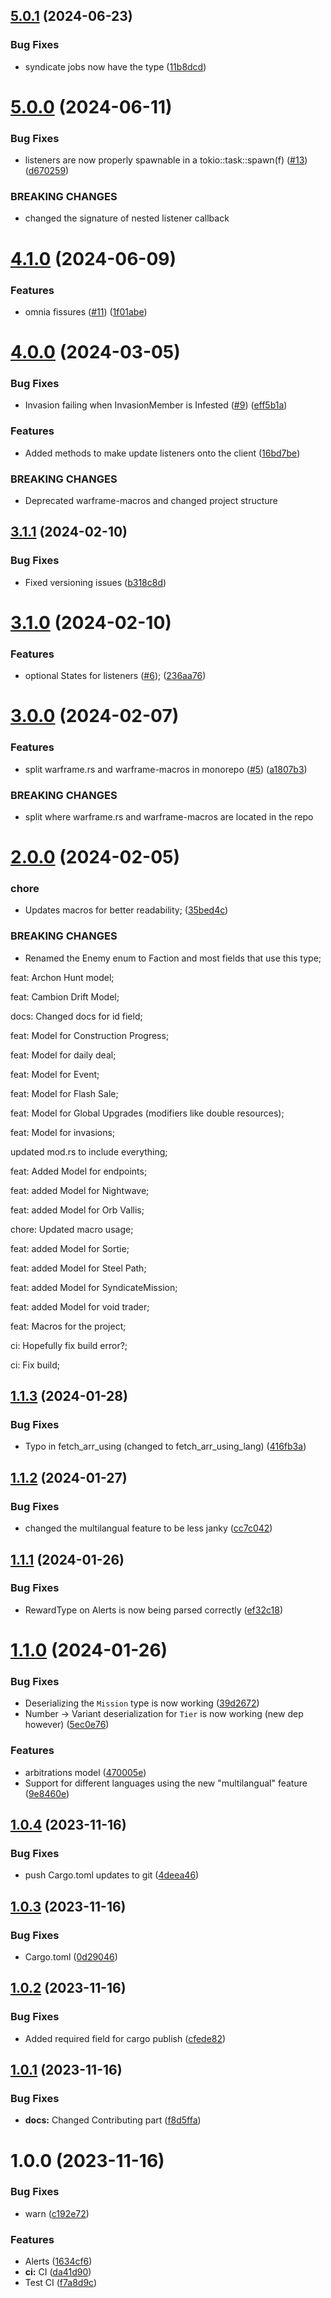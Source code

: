 ## [5.0.1](https://github.com/WFCD/warframe.rs/compare/v5.0.0...v5.0.1) (2024-06-23)


### Bug Fixes

* syndicate jobs now have the type ([11b8dcd](https://github.com/WFCD/warframe.rs/commit/11b8dcdf3f02085c1a14cf870f55a7b85a8796f7))

# [5.0.0](https://github.com/WFCD/warframe.rs/compare/v4.1.0...v5.0.0) (2024-06-11)


### Bug Fixes

* listeners are now properly spawnable in a tokio::task::spawn(f) ([#13](https://github.com/WFCD/warframe.rs/issues/13)) ([d670259](https://github.com/WFCD/warframe.rs/commit/d6702592ae03306f610458bd02fbcc1d69671a4a))


### BREAKING CHANGES

* changed the signature of nested listener callback

# [4.1.0](https://github.com/WFCD/warframe.rs/compare/v4.0.0...v4.1.0) (2024-06-09)


### Features

* omnia fissures ([#11](https://github.com/WFCD/warframe.rs/issues/11)) ([1f01abe](https://github.com/WFCD/warframe.rs/commit/1f01abed71425043063fad17c7586a683cd693d9))

# [4.0.0](https://github.com/WFCD/warframe.rs/compare/v3.1.1...v4.0.0) (2024-03-05)


### Bug Fixes

* Invasion failing when InvasionMember is Infested ([#9](https://github.com/WFCD/warframe.rs/issues/9)) ([eff5b1a](https://github.com/WFCD/warframe.rs/commit/eff5b1a41aa3a67c5d900ed615d7c0d57c8fa62c))


### Features

* Added methods to make update listeners onto the client ([16bd7be](https://github.com/WFCD/warframe.rs/commit/16bd7be775613d85f2d1a753701d0316aabe0cbc))


### BREAKING CHANGES

* Deprecated warframe-macros and changed project structure

## [3.1.1](https://github.com/WFCD/warframe.rs/compare/v3.1.0...v3.1.1) (2024-02-10)


### Bug Fixes

* Fixed versioning issues ([b318c8d](https://github.com/WFCD/warframe.rs/commit/b318c8df7adbd21e26d3a3bca5503af3b2df8d71))

# [3.1.0](https://github.com/WFCD/warframe.rs/compare/v3.0.0...v3.1.0) (2024-02-10)


### Features

* optional States for listeners ([#6](https://github.com/WFCD/warframe.rs/issues/6)); ([236aa76](https://github.com/WFCD/warframe.rs/commit/236aa76ea836067eb0b80eb5028dee79f253ab6b))

# [3.0.0](https://github.com/WFCD/warframe.rs/compare/v2.0.0...v3.0.0) (2024-02-07)


### Features

* split warframe.rs and warframe-macros in monorepo ([#5](https://github.com/WFCD/warframe.rs/issues/5)) ([a1807b3](https://github.com/WFCD/warframe.rs/commit/a1807b3b5965034b62aa2da0c0e15b027e75a636))


### BREAKING CHANGES

* split where warframe.rs and warframe-macros are located in the repo

# [2.0.0](https://github.com/WFCD/warframe.rs/compare/v1.1.3...v2.0.0) (2024-02-05)


### chore

* Updates macros for better readability; ([35bed4c](https://github.com/WFCD/warframe.rs/commit/35bed4c4b9a229b108ee0ba53d2c185ad857ce64))


### BREAKING CHANGES

* Renamed the Enemy enum to Faction and most fields that use this type;

feat: Archon Hunt model;

feat: Cambion Drift Model;

docs: Changed docs for id field;

feat: Model for Construction Progress;

feat: Model for daily deal;

feat: Model for Event;

feat: Model for Flash Sale;

feat: Model for Global Upgrades (modifiers like double resources);

feat: Model for invasions;

updated mod.rs to include everything;

feat: Added Model for endpoints;

feat: added Model for Nightwave;

feat: added Model for Orb Vallis;

chore: Updated macro usage;

feat: added Model for Sortie;

feat: added Model for Steel Path;

feat: added Model for SyndicateMission;

feat: added Model for void trader;

feat: Macros for the project;

ci: Hopefully fix build error?;

ci: Fix build;

## [1.1.3](https://github.com/WFCD/warframe.rs/compare/v1.1.2...v1.1.3) (2024-01-28)


### Bug Fixes

* Typo in fetch_arr_using (changed to fetch_arr_using_lang) ([416fb3a](https://github.com/WFCD/warframe.rs/commit/416fb3ad42895c51ccf05b68c6ee31f4f4ac7911))

## [1.1.2](https://github.com/WFCD/warframe.rs/compare/v1.1.1...v1.1.2) (2024-01-27)


### Bug Fixes

* changed the multilangual feature to be less janky ([cc7c042](https://github.com/WFCD/warframe.rs/commit/cc7c042b973fb091542809bdd9216b7e4e5ec06a))

## [1.1.1](https://github.com/WFCD/warframe.rs/compare/v1.1.0...v1.1.1) (2024-01-26)


### Bug Fixes

* RewardType on Alerts is now being parsed correctly ([ef32c18](https://github.com/WFCD/warframe.rs/commit/ef32c18cf9d80161c3ac323584a93bdd5d2445ad))

# [1.1.0](https://github.com/WFCD/warframe.rs/compare/v1.0.4...v1.1.0) (2024-01-26)


### Bug Fixes

* Deserializing the `Mission` type is now working ([39d2672](https://github.com/WFCD/warframe.rs/commit/39d26723511bcd258713a87bf737823e7e604edc))
* Number -> Variant deserialization for `Tier` is now working (new dep however) ([5ec0e76](https://github.com/WFCD/warframe.rs/commit/5ec0e76e217c68f01073069a490bacabe416836c))


### Features

* arbitrations model ([470005e](https://github.com/WFCD/warframe.rs/commit/470005ec5518803b27c3a64e2c19d91d5ffc7249))
* Support for different languages using the new "multilangual" feature ([9e8460e](https://github.com/WFCD/warframe.rs/commit/9e8460ea60cecbf803b070e9bd0eaf62ed42bccf))

## [1.0.4](https://github.com/WFCD/warframe.rs/compare/v1.0.3...v1.0.4) (2023-11-16)


### Bug Fixes

* push Cargo.toml updates to git ([4deea46](https://github.com/WFCD/warframe.rs/commit/4deea46b5366df86321b2d5d2737e398c22d6fdb))

## [1.0.3](https://github.com/WFCD/warframe.rs/compare/v1.0.2...v1.0.3) (2023-11-16)


### Bug Fixes

* Cargo.toml ([0d29046](https://github.com/WFCD/warframe.rs/commit/0d290464370d843e83d46638d4eec43b4c7cd7ca))

## [1.0.2](https://github.com/WFCD/warframe.rs/compare/v1.0.1...v1.0.2) (2023-11-16)


### Bug Fixes

* Added required field for cargo publish ([cfede82](https://github.com/WFCD/warframe.rs/commit/cfede82a6416415ef850d4b4069907349453e835))

## [1.0.1](https://github.com/WFCD/warframe.rs/compare/v1.0.0...v1.0.1) (2023-11-16)


### Bug Fixes

* **docs:** Changed Contributing part ([f8d5ffa](https://github.com/WFCD/warframe.rs/commit/f8d5ffad93189600f3e31cadc1c9b65791e3af7b))

# 1.0.0 (2023-11-16)


### Bug Fixes

* warn ([c192e72](https://github.com/Mettwasser/warframe.rs/commit/c192e7292dc09298256641ef849f828cf90e079f))


### Features

* Alerts ([1634cf6](https://github.com/Mettwasser/warframe.rs/commit/1634cf67d34184e499ce20cca4f2a5f209526df1))
* **ci:** CI ([da41d90](https://github.com/Mettwasser/warframe.rs/commit/da41d909ad0851f301ae8940949ed2f6f41850ac))
* Test CI ([f7a8d9c](https://github.com/Mettwasser/warframe.rs/commit/f7a8d9c0d04bba2b95a1c5b5db75514f3c880b5c))
